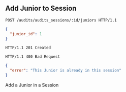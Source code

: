 ## Add Junior to Session

```http
POST /audits/audits_sessions/:id/juniors HTTP/1.1
```

```json
{
  "junior_id": 1
}
```

```http
HTTP/1.1 201 Created
```

```http
HTTP/1.1 400 Bad Request
```

```json
{
  "error": "This Junior is already in this session"
}
```

Add a Junior in a Session
